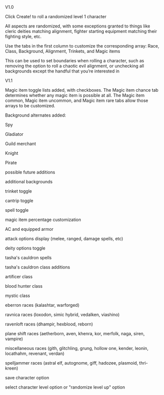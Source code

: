 V1.0

Click Create! to roll a randomized level 1 character

All aspects are randomized, with some exceptions granted to things like cleric deities matching alignment, fighter starting equipment matching their fighting style, etc.

Use the tabs in the first column to customize the corresponding array: Race, Class, Background, Alignment, Trinkets, and Magic items

This can be used to set boundaries when rolling a character, such as removing the option to roll a chaotic evil alignment, or unchecking all backgrounds except the handful that you’re interested in


V1.1

Magic item toggle lists added, with checkboxes. The Magic item chance tab determines whether any magic item is possible at all. The Magic item common, Magic item uncommon, and Magic item rare tabs allow those arrays to be customized.

Background alternates added:

Spy

Gladiator

Guild merchant

Knight

Pirate








possible future additions

additional backgrounds

trinket toggle

cantrip toggle

spell toggle

magic item percentage customization

AC and equipped armor

attack options display (melee, ranged, damage spells, etc)

deity options toggle

tasha's cauldron spells

tasha's cauldron class additions

artificer class

blood hunter class

mystic class

eberron races (kalashtar, warforged)

ravnica races (loxodon, simic hybrid, vedalken, viashino)

ravenloft races (dhampir, hexblood, reborn)

plane shift races (aetherborn, aven, khenra, kor, merfolk, naga, siren, vampire)

miscellaneous races (gith, glitchling, grung, hollow one, kender, leonin, locathahm, revenant, verdan)

spelljammer races (astral elf, autognome, giff, hadozee, plasmoid, thri-kreen)

save character option

select character level option or "randomize level up" option
